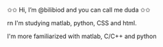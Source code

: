 
✩✩ Hi, I’m @bilibiod and you can call me duda ✩✩

rn I'm studying matlab, python, CSS and html. 

I'm more familiarized with matlab, C/C++ and python 
